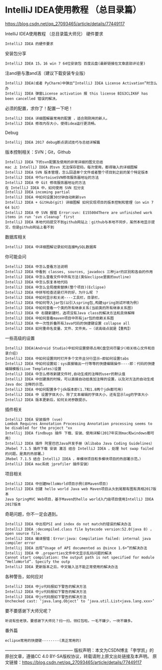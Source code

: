 # IntelliJ IDEA使用教程 （总目录篇）

https://blog.csdn.net/qq_27093465/article/details/77449117





IntelliJ IDEA使用教程 （总目录篇大师兄）
硬件要求

    IntelliJ IDEA 的硬件要求

安装包分享

    IntelliJ IDEA 15，16 win 7 64位安装包 百度云盘(最新链接在文章底部评论里)

注and册与激and活（建议下载安装专业版）

    IntelliJ IDEA(或者 PyCharm)中弹出“IntelliJ IDEA License Activation”时怎么办
    Intellij IDEA 弹窗License activation 报 this license BIG3CLIK6F has been cancelled 错误的解决。

必须的配置，求你了！配置一下吧！

    IntelliJ IDEA 详细图解最常用的配置 ，适合刚刚用的新人。
    IntelliJ IDEA 修改内存大小，使得idea运行更流畅。

Debug

    Intellij IDEA 2017 debug断点调试技巧与总结详解篇

版本控制相关：SVN；Git，Github

    IntelliJ IDEA 下的svn配置及使用的非常详细的图文总结
    mac 上 IntelliJ IDEA 的svn 无法保存密码，每次使用，都得输入的详细图解
    IntelliJ IDEA SVN 版本管理，怎么回退单个文件或者整个项目到之前的某个特定版本
    IntelliJ IDEA 中TortoiseSVN修改服务器地址的方法
    IntelliJ IDEA 中 Git 修改服务器地址的方法
    在 IntelliJ IDEA 中，如何使用 SVN 拉分支
    IntelliJ IDEA incoming partial
    IntelliJ IDEA 中如何设置30分钟自动刷新svn
    IntelliJ IDEA + GitHub(git) 详细图解 如何实现项目的版本控制和管理（on win 7 64 bit）
    IntelliJ IDEA 中 SVN 报错 Error:svn: E155004There are unfinished work items in run ‘svn cleanup’ first
    IntelliJ IDEA 本地代码提交不到github网站上：github与本地不同步，虽然本地显示提交，但是github网站上看不到

数据库相关

    IntelliJ IDEA 中详细图解记录如何连接MySQL数据库

你可能会问

    IntelliJ IDEA 中怎么查看方法说明
    IntelliJ IDEA 中看到 classes, sources, javadocs 三种jar的区别和各自的作用
    IntelliJ IDEA 中怎么查看文件中所有方法(类似eclipse里面的outline)
    IntelliJ IDEA 中怎么恢复本地代码
    IntelliJ IDEA 中怎么全局搜索替换(整个项目)(Eclipse)
    IntelliJ IDEA 中拼写检查还是打开的好，为什么呢 ？
    IntelliJ IDEA 中如何显示和关闭----工具栏，目录栏，
    IntelliJ IDEA 中如何导入jar包(以引入spring包,构建spring测试环境为例)
    IntelliJ IDEA 中如何查看一个类的所有继承关系(当前类的所有继承关系图)
    IntelliJ IDEA 中 右键新建时，选项没有Java class的解决方法和具体解释
    IntelliJ IDEA 中如何查看maven项目中所有jar包的依赖关系图
    IntelliJ IDEA 中一次性折叠所有Java代码的快捷键设置 collapse all
    IntelliJ IDEA 如何重命名变量、文件、文件夹。–（说高级点就是【重构】）

一些高级的设置

    IntelliJ IDEA(Android Studio)中如何设置使得占用C盘空间尽量少(相关核心文件和目录介绍)
    IntelliJ IDEA 中如何设置同时打开多个文件且分行显示—即如何设置tabs
    IntelliJ IDEA 中如何设置如：sys直接输出一行等等的快捷编辑操作----即：代码的快捷编辑模板(Live Templates)设置
    IntelliJ IDEA 中怎么修改新建文件时,自动生成的注释的user的默认值
    IntelliJ IDEA 中创建类的时候，可以直接自动给类加注释的设置，以及对方法的自动生成Java doc 注释的示范。
    IntelliJ IDEA 中如何配置多个jdk版本即(1.7和1.8两个jdk都可用)
    IntelliJ IDEA 中 设置字体大小，除了文本编辑的字体大小，还有显示log的字体大小
    IntelliJ IDEA 版本更新后，如何关闭参数提示。

插件相关

    IntelliJ IDEA 安装插件 (vue)
    Lombok Requires Annotation Processing Annotation processing seems to be disabled for the project "xx
    Intellij IDEA findbugs 插件 下载、安装、使用详解(2017年实测mac和windows都可用)
    IntelliJ IDEA 插件 阿里巴巴Java开发手册（Alibaba Java Coding Guidelines）
    JRebel 7.1.5 插件下载 安装 激活 结合 IntelliJ IDEA ，处理 hot swap failed 的问题。是真的热部署。）
    JRebel 7.1.5 结合 IntelliJ IDEA ，单模块项目和多模块项目的热部署示范。）
    IntelliJ IDEA mac系统 jprofiler 插件安装）

项目相关

    IntelliJ IDEA 中创建HelloWorld项目示例(非Maven项目)
    IntelliJ IDEA 创建 hello world Java web Maven项目从头到尾都有图有真相2017版本
    Java SpringMVC Web项目，基于Maven的hello world入门级项目使用IntelliJ IDEA 2017版本

奇葩问题，你不一定会遇到。

    IntelliJ IDEA 中出现PSI and index do not match的错误的解决办法
    IntelliJ IDEA :decompiled.class file bytecode version:52.0(java 8) ，open source file.
    IntelliJ IDEA 编译报错：Error:java: Compilation failed: internal java compiler error
    Intellij IDEA 出现“Usage of API documented as @since 1.6+”的解决办法
    Intellij IDEA 中 .properties文件中文显示乱码问题的解决
    Cannot start compilation: the output path is not specified for module “HelloWorld”. Specify the outp
    IntelliJ IDEA 更新版本之后，中文输入法不能正常使用的解决办法

各种警告，如何应对

    IntelliJ IDEA 中js代码报如下警告的解决方法
    IntelliJ IDEA 中js代码报如下警告的解决方法
    IntelliJ IDEA 中js代码报如下警告的解决方法
    Unchecked cast: ‘java.lang.Object’ to ‘java.util.List<java.lang.xxx>’

要不要感谢下大师兄呢？

    听说有些老铁，要感谢下大师兄？扫一扫，领红包啦。一毛不嫌少，一块不嫌多。

番外篇

    eclipse常用的快捷键--------(真正常用的)
————————————————
版权声明：本文为CSDN博主「李学凯」的原创文章，遵循CC 4.0 BY-SA版权协议，转载请附上原文出处链接及本声明。
原文链接：https://blog.csdn.net/qq_27093465/article/details/77449117





